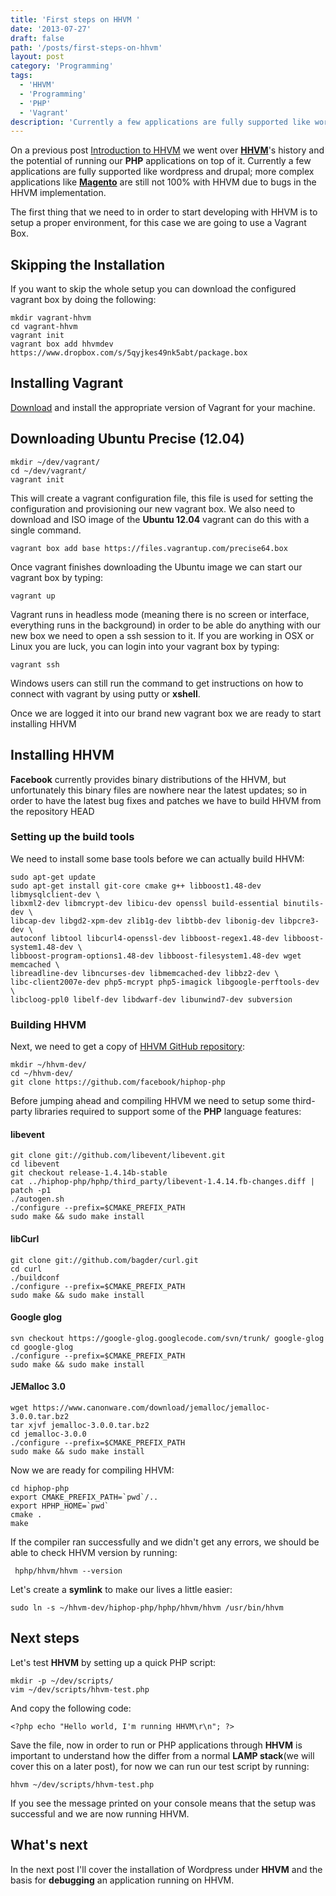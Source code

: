 ```yaml
---
title: 'First steps on HHVM '
date: '2013-07-27'
draft: false
path: '/posts/first-steps-on-hhvm'
layout: post
category: 'Programming'
tags:
  - 'HHVM'
  - 'Programming'
  - 'PHP'
  - 'Vagrant'
description: 'Currently a few applications are fully supported like wordpress and drupal; more complex applications like Magento are still not 100% with HHVM due to bugs in the HHVM implementation.'
---
```


On a previous post [Introduction to HHVM](https://coderoncode.com/2013/07/24/introduction-hhvm.html) we went over [**HHVM**](https://www.hhvm.com/blog/)'s history and the potential of running our **PHP** applications on top of it. Currently a few applications are fully supported like wordpress and drupal; more complex applications like [**Magento**](https://www.magentocommerce.com/) are still not 100% with HHVM due to bugs in the HHVM implementation.

The first thing that we need to in order to start developing with HHVM is to setup a proper environment, for this case we are going to use a Vagrant Box.

## Skipping the Installation

If you want to skip the whole setup you can download the configured vagrant box by doing the following:

    mkdir vagrant-hhvm
    cd vagrant-hhvm
    vagrant init
    vagrant box add hhvmdev https://www.dropbox.com/s/5qyjkes49nk5abt/package.box

## Installing Vagrant

[Download](https://vagrantup.com/) and install the appropriate version of Vagrant for your machine.

## Downloading Ubuntu Precise (12.04)

    mkdir ~/dev/vagrant/
    cd ~/dev/vagrant/
    vagrant init

This will create a vagrant configuration file, this file is used for setting the configuration and provisioning our new vagrant box. We also need to download and ISO image of the **Ubuntu 12.04** vagrant can do this with a single command.

    vagrant box add base https://files.vagrantup.com/precise64.box

Once vagrant finishes downloading the Ubuntu image we can start our vagrant box by typing:

    vagrant up

Vagrant runs in headless mode (meaning there is no screen or interface, everything runs in the background) in order to be able do anything with our new box we need to open a ssh session to it. If you are working in OSX or Linux you are luck, you can login into your vagrant box by typing:

    vagrant ssh

Windows users can still run the command to get instructions on how to connect with vagrant by using putty or **xshell**.

Once we are logged it into our brand new vagrant box we are ready to start installing HHVM

## Installing HHVM

**Facebook** currently provides binary distributions of the HHVM, but unfortunately this binary files are nowhere near the latest updates; so in order to have the latest bug fixes and patches we have to build HHVM from the repository HEAD

### Setting up the build tools

We need to install some base tools before we can actually build HHVM:

    sudo apt-get update
    sudo apt-get install git-core cmake g++ libboost1.48-dev libmysqlclient-dev \
    libxml2-dev libmcrypt-dev libicu-dev openssl build-essential binutils-dev \
    libcap-dev libgd2-xpm-dev zlib1g-dev libtbb-dev libonig-dev libpcre3-dev \
    autoconf libtool libcurl4-openssl-dev libboost-regex1.48-dev libboost-system1.48-dev \
    libboost-program-options1.48-dev libboost-filesystem1.48-dev wget memcached \
    libreadline-dev libncurses-dev libmemcached-dev libbz2-dev \
    libc-client2007e-dev php5-mcrypt php5-imagick libgoogle-perftools-dev \
    libcloog-ppl0 libelf-dev libdwarf-dev libunwind7-dev subversion

### Building HHVM

Next, we need to get a copy of [HHVM GitHub repository](https://github.com/facebook/hiphop-php):

    mkdir ~/hhvm-dev/
    cd ~/hhvm-dev/
    git clone https://github.com/facebook/hiphop-php

Before jumping ahead and compiling HHVM we need to setup some third-party libraries required to support some of the **PHP** language features:

#### libevent

    git clone git://github.com/libevent/libevent.git
    cd libevent
    git checkout release-1.4.14b-stable
    cat ../hiphop-php/hphp/third_party/libevent-1.4.14.fb-changes.diff | patch -p1
    ./autogen.sh
    ./configure --prefix=$CMAKE_PREFIX_PATH
    sudo make && sudo make install

#### libCurl

    git clone git://github.com/bagder/curl.git
    cd curl
    ./buildconf
    ./configure --prefix=$CMAKE_PREFIX_PATH
    sudo make && sudo make install

#### Google glog

    svn checkout https://google-glog.googlecode.com/svn/trunk/ google-glog
    cd google-glog
    ./configure --prefix=$CMAKE_PREFIX_PATH
    sudo make && sudo make install

#### JEMalloc 3.0

    wget https://www.canonware.com/download/jemalloc/jemalloc-3.0.0.tar.bz2
    tar xjvf jemalloc-3.0.0.tar.bz2
    cd jemalloc-3.0.0
    ./configure --prefix=$CMAKE_PREFIX_PATH
    sudo make && sudo make install

Now we are ready for compiling HHVM:

    cd hiphop-php
    export CMAKE_PREFIX_PATH=`pwd`/..
    export HPHP_HOME=`pwd`
    cmake .
    make

If the compiler ran successfully and we didn't get any errors, we should be able to check HHVM version by running:

     hphp/hhvm/hhvm --version

Let's create a **symlink** to make our lives a little easier:

    sudo ln -s ~/hhvm-dev/hiphop-php/hphp/hhvm/hhvm /usr/bin/hhvm

## Next steps

Let's test **HHVM** by setting up a quick PHP script:

    mkdir -p ~/dev/scripts/
    vim ~/dev/scripts/hhvm-test.php

And copy the following code:

    <?php echo "Hello world, I'm running HHVM\r\n"; ?>

Save the file, now in order to run or PHP applications through **HHVM** is important to understand how the differ from a normal **LAMP stack**(we will cover this on a later post), for now we can run our test script by running:

    hhvm ~/dev/scripts/hhvm-test.php

If you see the message printed on your console means that the setup was successful and we are now running HHVM.

## What's next

In the next post I'll cover the installation of Wordpress under **HHVM** and the basis for **debugging** an application running on HHVM.
